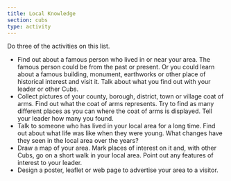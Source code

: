```yaml
---
title: Local Knowledge
section: cubs
type: activity
---
```


Do three of the activities on this list.

* Find out about a famous person who lived in or near your area. The famous person could be from the past or present. Or you could learn about a famous building, monument, earthworks or other place of historical interest and visit it. Talk about what you find out with your leader or other Cubs.
* Collect pictures of your county, borough, district, town or village coat of arms. Find out what the coat of arms represents. Try to find as many different places as you can where the coat of arms is displayed. Tell your leader how many you found.
* Talk to someone who has lived in your local area for a long time. Find out about what life was like when they were young. What changes have they seen in the local area over the years?
* Draw a map of your area. Mark places of interest on it and, with other Cubs, go on a short walk in your local area. Point out any features of interest to your leader.
* Design a poster, leaflet or web page to advertise your area to a visitor.